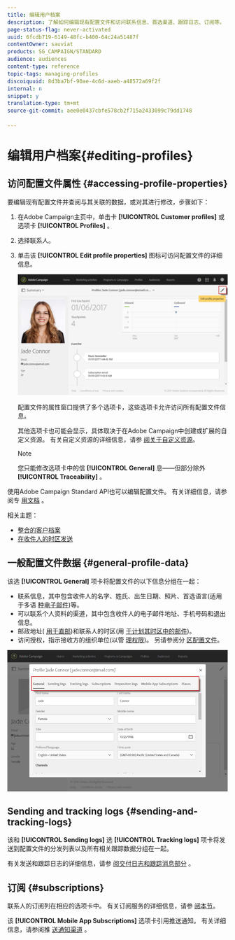 ```yaml
---
title: 编辑用户档案
description: 了解如何编辑现有配置文件和访问联系信息、首选渠道、跟踪日志、订阅等。
page-status-flag: never-activated
uuid: 6fcdb719-6149-48fc-b400-64c24a51487f
contentOwner: sauviat
products: SG_CAMPAIGN/STANDARD
audience: audiences
content-type: reference
topic-tags: managing-profiles
discoiquuid: 8d3ba7bf-90ae-4c6d-aaeb-a48572a69f2f
internal: n
snippet: y
translation-type: tm+mt
source-git-commit: aee0e0437cbfe578cb2f715a2433099c79dd1748

---
```



# 编辑用户档案{#editing-profiles}

## 访问配置文件属性 {#accessing-profile-properties}

要编辑现有配置文件并查阅与其关联的数据，或对其进行修改，步骤如下：

1. 在Adobe Campaign主页中，单击卡 **[!UICONTROL Customer profiles]** 或选项卡 **[!UICONTROL Profiles]** 。
1. 选择联系人。
1. 单击该 **[!UICONTROL Edit profile properties]** 图标可访问配置文件的详细信息。

   ![](assets/profile_creation2.png)

   配置文件的属性窗口提供了多个选项卡，这些选项卡允许访问所有配置文件信息。

   其他选项卡也可能会显示，具体取决于在Adobe Campaign中创建或扩展的自定义资源。 有关自定义资源的详细信息，请参 [阅关于自定义资源](../../developing/using/data-model-concepts.md)。

   >[!NOTE]
   >
   >您只能修改选项卡中的信 **[!UICONTROL General]** 息——但部分除外 **[!UICONTROL Traceability]** 。

使用Adobe Campaign Standard API也可以编辑配置文件。 有关详细信息，请参阅专 [用文档](../../api/using/updating-profiles.md) 。

相关主题：

* [整合的客户档案](../../audiences/using/integrated-customer-profile.md)
* [在收件人的时区发送](../../sending/using/sending-messages-at-the-recipient-s-time-zone.md)

## 一般配置文件数据 {#general-profile-data}

该选 **[!UICONTROL General]** 项卡将配置文件的以下信息分组在一起：

* 联系信息，其中包含收件人的名字、姓氏、出生日期、照片、首选语言(适用于多语 [种电子邮件](../../channels/using/creating-a-multilingual-email.md))等。
* 可以联系个人资料的渠道，其中包含收件人的电子邮件地址、手机号码和退出信息。
* 邮政地址( [用于直邮](../../channels/using/about-direct-mail.md))和联系人的时区(用 [于计划其时区中的邮件](../../sending/using/sending-messages-at-the-recipient-s-time-zone.md))。
* 访问授权，指示接收方的组织单位(以管 [理权限](../../administration/using/about-access-management.md))。 另请参阅分 [区配置文件](../../administration/using/organizational-units.md#partitioning-profiles)。

![](assets/profile_creation4.png)

## Sending and tracking logs {#sending-and-tracking-logs}

该和 **[!UICONTROL Sending logs]** 选 **[!UICONTROL Tracking logs]** 项卡将发送到配置文件的分发列表以及所有相关跟踪数据分组在一起。

有关发送和跟踪日志的详细信息，请参 [阅交付日志](../../sending/using/monitoring-a-delivery.md#delivery-logs)[和跟踪消息部分](../../sending/using/tracking-messages.md) 。

## 订阅 {#subscriptions}

联系人的订阅列在相应的选项卡中。 有关订阅服务的详细信息，请参 [阅本节](../../audiences/using/about-subscriptions.md)。

该 **[!UICONTROL Mobile App Subscriptions]** 选项卡引用推送通知。 有关详细信息，请参阅推 [送通知渠道](../../channels/using/about-push-notifications.md) 。
